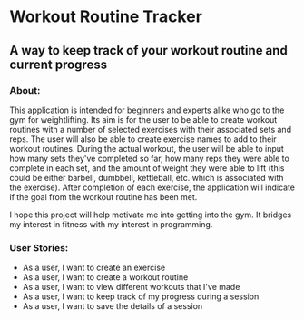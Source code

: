 # Workout Routine Tracker

## A way to keep track of your workout routine and current progress

### About:
This application is intended for beginners and experts alike who go to the gym for weightlifting. Its aim is for the
user to be able to create workout routines with a number of selected exercises with their associated sets and reps. The
user will also be able to create exercise names to add to their workout routines. During the actual workout, the user
will be able to input how many sets they've completed so far, how many reps they were able to complete in each set, and
the amount of weight they were able to lift (this could be either barbell, dumbbell, kettleball, etc. which is
associated with the exercise). After completion of each exercise, the application will indicate if the goal from the
workout routine has been met.

I hope this project will help motivate me into getting into the gym. It bridges my interest in fitness with my interest
in programming.

### User Stories:
- As a user, I want to create an exercise
- As a user, I want to create a workout routine
- As a user, I want to view different workouts that I've made
- As a user, I want to keep track of my progress during a session
- As a user, I want to save the details of a session